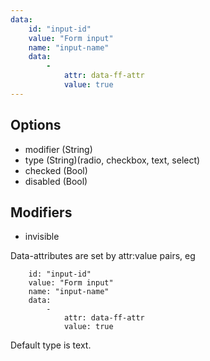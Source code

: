 ```yaml
---
data:
    id: "input-id"
    value: "Form input"
    name: "input-name"
    data:
        -
            attr: data-ff-attr
            value: true
---
```


## Options

- modifier (String)
- type (String)(radio, checkbox, text, select)
- checked (Bool)
- disabled (Bool)

## Modifiers 

- invisible


Data-attributes are set by attr:value pairs, eg
```
    id: "input-id"
    value: "Form input"
    name: "input-name"
    data:
        -
            attr: data-ff-attr
            value: true
```

Default type is text.
